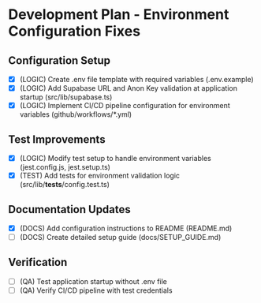 # Development Plan - Environment Configuration Fixes

## Configuration Setup
- [x] (LOGIC) Create .env file template with required variables (.env.example)
- [x] (LOGIC) Add Supabase URL and Anon Key validation at application startup (src/lib/supabase.ts)
- [x] (LOGIC) Implement CI/CD pipeline configuration for environment variables (github/workflows/*.yml)

## Test Improvements
- [x] (LOGIC) Modify test setup to handle environment variables (jest.config.js, jest.setup.ts)
- [x] (TEST) Add tests for environment validation logic (src/lib/__tests__/config.test.ts)

## Documentation Updates
- [x] (DOCS) Add configuration instructions to README (README.md)
- [ ] (DOCS) Create detailed setup guide (docs/SETUP_GUIDE.md)

## Verification
- [ ] (QA) Test application startup without .env file
- [ ] (QA) Verify CI/CD pipeline with test credentials